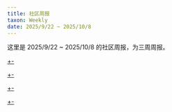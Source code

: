 ```yaml
---
title: 社区周报
taxon: Weekly
date: 2025/9/22 ~ 2025/10/8
---
```


这里是 2025/9/22 ~ 2025/10/8 的社区周报，为三周周报。

[+-](/weekly/weekly14/official.md#:embed)

[+-](/weekly/weekly14/projects.md#:embed)

[+-](/weekly/weekly14/packages.md#:embed)

[+-](/weekly/weekly14/community.md#:embed)
